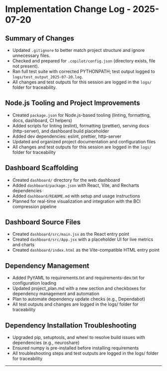 # Implementation Change Log - 2025-07-20

## Summary of Changes

- Updated `.gitignore` to better match project structure and ignore unnecessary files.
- Checked and prepared for `.copilot/config.json` (directory exists, file not present).
- Ran full test suite with corrected PYTHONPATH; test output logged to `logs/test_output_2025-07-20.log`.
- All changes and test outputs for this session are logged in the `logs/` folder for traceability.

## Node.js Tooling and Project Improvements

- Created `package.json` for Node.js-based tooling (linting, formatting, docs, dashboard, CI helpers)
- Added scripts for linting (eslint), formatting (prettier), serving docs (http-server), and dashboard build placeholder
- Added dev dependencies: eslint, prettier, http-server
- Updated and organized project documentation and configuration files
- All changes and test outputs for this session are logged in the `logs/` folder for traceability

## Dashboard Scaffolding

- Created `dashboard/` directory for the web dashboard
- Added `dashboard/package.json` with React, Vite, and Recharts dependencies
- Added `dashboard/README.md` with setup and usage instructions
- Planned for real-time visualization and integration with the BCI compression pipeline

## Dashboard Source Files

- Created `dashboard/src/main.jsx` as the React entry point
- Created `dashboard/src/App.jsx` with a placeholder UI for live metrics and charts
- Created `dashboard/index.html` as the Vite-compatible HTML entry point

## Dependency Management

- Added PyYAML to requirements.txt and requirements-dev.txt for configuration loading
- Updated project_plan.md with a new section and checkboxes for dependency management and automation
- Plan to automate dependency update checks (e.g., Dependabot)
- All test outputs and changes are logged in the logs/ folder for traceability

## Dependency Installation Troubleshooting

- Upgraded pip, setuptools, and wheel to resolve build issues with dependencies (e.g., neuroshare)
- Ensured numpy is pre-installed before installing requirements
- All troubleshooting steps and test outputs are logged in the logs/ folder for traceability

---

